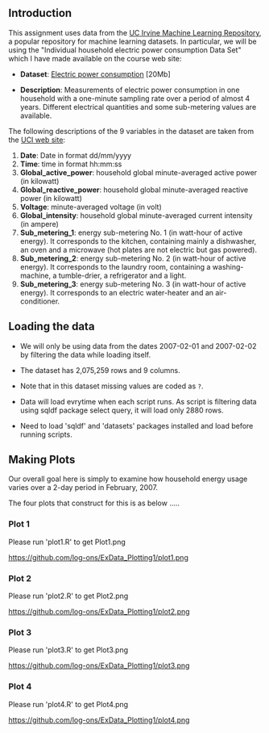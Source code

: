 ## Introduction

This assignment uses data from
the <a href="http://archive.ics.uci.edu/ml/">UC Irvine Machine
Learning Repository</a>, a popular repository for machine learning
datasets. In particular, we will be using the "Individual household
electric power consumption Data Set" which I have made available on
the course web site:


* <b>Dataset</b>: <a href="https://d396qusza40orc.cloudfront.net/exdata%2Fdata%2Fhousehold_power_consumption.zip">Electric power consumption</a> [20Mb]

* <b>Description</b>: Measurements of electric power consumption in
one household with a one-minute sampling rate over a period of almost
4 years. Different electrical quantities and some sub-metering values
are available.


The following descriptions of the 9 variables in the dataset are taken
from
the <a href="https://archive.ics.uci.edu/ml/datasets/Individual+household+electric+power+consumption">UCI
web site</a>:

<ol>
<li><b>Date</b>: Date in format dd/mm/yyyy </li>
<li><b>Time</b>: time in format hh:mm:ss </li>
<li><b>Global_active_power</b>: household global minute-averaged active power (in kilowatt) </li>
<li><b>Global_reactive_power</b>: household global minute-averaged reactive power (in kilowatt) </li>
<li><b>Voltage</b>: minute-averaged voltage (in volt) </li>
<li><b>Global_intensity</b>: household global minute-averaged current intensity (in ampere) </li>
<li><b>Sub_metering_1</b>: energy sub-metering No. 1 (in watt-hour of active energy). It corresponds to the kitchen, containing mainly a dishwasher, an oven and a microwave (hot plates are not electric but gas powered). </li>
<li><b>Sub_metering_2</b>: energy sub-metering No. 2 (in watt-hour of active energy). It corresponds to the laundry room, containing a washing-machine, a tumble-drier, a refrigerator and a light. </li>
<li><b>Sub_metering_3</b>: energy sub-metering No. 3 (in watt-hour of active energy). It corresponds to an electric water-heater and an air-conditioner.</li>
</ol>

## Loading the data

* We will only be using data from the dates 2007-02-01 and
2007-02-02 by filtering the data while loading itself.
* The dataset has 2,075,259 rows and 9 columns. 
* Note that in this dataset missing values are coded as `?`.

* Data will load evrytime when each script runs. As script is filtering data using sqldf package select query, it will load only 2880 rows. 

* Need to load 'sqldf' and 'datasets' packages installed and load before running scripts.

## Making Plots

Our overall goal here is simply to examine how household energy usage
varies over a 2-day period in February, 2007. 

The four plots that construct for this is as below .....


### Plot 1
Please run  'plot1.R'  to get Plot1.png

https://github.com/log-ons/ExData_Plotting1/plot1.png

### Plot 2
Please run  'plot2.R'  to get Plot2.png

https://github.com/log-ons/ExData_Plotting1/plot2.png

### Plot 3
Please run  'plot3.R'  to get Plot3.png

https://github.com/log-ons/ExData_Plotting1/plot3.png

### Plot 4
Please run  'plot4.R'  to get Plot4.png

https://github.com/log-ons/ExData_Plotting1/plot4.png

